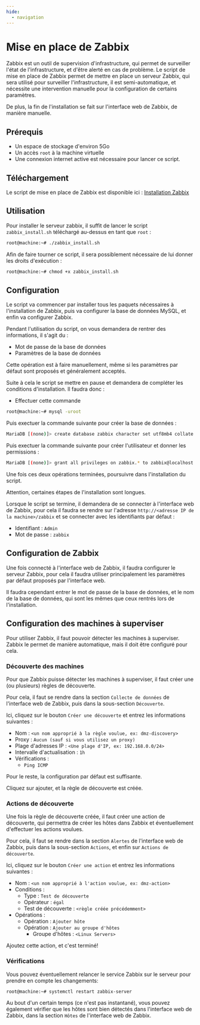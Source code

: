 ```yaml
---
hide:
  - navigation
---
```

# Mise en place de Zabbix

Zabbix est un outil de supervision d'infrastructure, qui permet de surveiller l'état de l'infrastructure, et d'être alerté en cas de problème.
Le script de mise en place de Zabbix permet de mettre en place un serveur Zabbix, qui sera utilisé pour surveiller l'infrastructure, il est semi-automatique, et nécessite une intervention manuelle pour la configuration de certains paramètres.

De plus, la fin de l'installation se fait sur l'interface web de Zabbix, de manière manuelle.

## Prérequis

- Un espace de stockage d'environ 5Go
- Un accès `root` à la machine virtuelle
- Une connexion internet active est nécessaire pour lancer ce script.

## Téléchargement

Le script de mise en place de Zabbix est disponible ici : [Installation Zabbix](https://raw.githubusercontent.com/AngarosGamer/SAE4/main/zabix/zabbix_install_.sh)

## Utilisation

Pour installer le serveur zabbix, il suffit de lancer le script `zabbix_install.sh` téléchargé au-dessus en tant que `root` :

```bash
root@machine:~# ./zabbix_install.sh
```

Afin de faire tourner ce script, il sera possiblement nécessaire de lui donner les droits d'exécution :

```bash
root@machine:~# chmod +x zabbix_install.sh
```

## Configuration

Le script va commencer par installer tous les paquets nécessaires à l'installation de Zabbix, puis va configurer la base de données MySQL, et enfin va configurer Zabbix.

Pendant l'utilisation du script, on vous demandera de rentrer des informations, il s'agit du :

- Mot de passe de la base de données
- Paramètres de la base de données

Cette opération est à faire manuellement, même si les paramètres par défaut sont proposés et généralement acceptés.

Suite à cela le script se mettre en pause et demandera de compléter les conditions d'installation. Il faudra donc :

- Effectuer cette commande

```bash
root@machine:~# mysql -uroot
```

Puis exectuer la commande suivante pour créer la base de données :

```bash
MariaDB [(none)]> create database zabbix character set utf8mb4 collate utf8mb4_bin;
```

Puis exectuer la commande suivante pour créer l'utilisateur et donner les permissions :

```bash
MariaDB [(none)]> grant all privileges on zabbix.* to zabbix@localhost identified by <mot de passe>;
```

Une fois ces deux opérations terminées, poursuivre dans l'installation du script.

Attention, certaines étapes de l'installation sont longues.

Lorsque le script se termine, il demandera de se connecter à l'interface web de Zabbix, pour cela il faudra se rendre sur l'adresse `http://<adresse IP de la machine>/zabbix` et se connecter avec les identifiants par défaut :

- Identifiant : `Admin`
- Mot de passe : `zabbix`

## Configuration de Zabbix

Une fois connecté à l'interface web de Zabbix, il faudra configurer le serveur Zabbix, pour cela il faudra utiliser principalement les paramètres par défaut proposés par l'interface web.

Il faudra cependant entrer le mot de passe de la base de données, et le nom de la base de données, qui sont les mêmes que ceux rentrés lors de l'installation.

## Configuration des machines à superviser

Pour utiliser Zabbix, il faut pouvoir détecter les machines à superviser. Zabbix le permet de manière automatique, mais il doit être configuré pour cela.

### Découverte des machines

Pour que Zabbix puisse détecter les machines à superviser, il faut créer une (ou plusieurs) règles de découverte.

Pour cela, il faut se rendre dans la section `Collecte de données` de l'interface web de Zabbix, puis dans la sous-section `Découverte`.

Ici, cliquez sur le bouton `Créer une découverte` et entrez les informations suivantes :

- Nom : `<un nom approprié à la règle voulue, ex: dmz-discovery>`
- Proxy : `Aucun (sauf si vous utilisez un proxy)`
- Plage d'adresses IP : `<Une plage d'IP, ex: 192.168.0.0/24>`
- Intervalle d'actualisation : `1h`
- Vérifications :
  - `Ping ICMP`

Pour le reste, la configuration par défaut est suffisante.

Cliquez sur ajouter, et la règle de découverte est créée.

### Actions de découverte

Une fois la règle de découverte créée, il faut créer une action de découverte, qui permettra de créer les hôtes dans Zabbix et éventuellement d'effectuer les actions voulues.

Pour cela, il faut se rendre dans la section `Alertes` de l'interface web de Zabbix, puis dans la sous-section `Actions`, et enfin sur `Actions de découverte`.

Ici, cliquez sur le bouton `Créer une action` et entrez les informations suivantes :

- Nom : `<un nom approprié à l'action voulue, ex: dmz-action>`
- Conditions :
  - Type : `Test de découverte`
  - Opérateur : `égal`
  - Test de découverte : `<règle créée précédemment>`
- Opérations :
  - Opération : `Ajouter hôte`
  - Opération : `Ajouter au groupe d'hôtes`
    - Groupe d'hôtes : `<Linux Servers>`

Ajoutez cette action, et c'est terminé!

### Vérifications

Vous pouvez éventuellement relancer le service Zabbix sur le serveur pour prendre en compte les changements:

```bash
root@machine:~# systemctl restart zabbix-server
```

Au bout d'un certain temps (ce n'est pas instantané), vous pouvez également vérifier que les hôtes sont bien détectés dans l'interface web de Zabbix, dans la section `Hôtes` de l'interface web de Zabbix.
